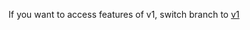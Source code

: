If you want to access features of v1, switch branch to [v1](https://github.com/tonkey-app/tonkey-api-example/tree/v1)
